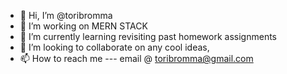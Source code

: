 - 👋 Hi, I’m @toribromma
- 👀 I’m working on MERN STACK
- 🌱 I’m currently learning revisiting past homework assignments 
- 💞️ I’m looking to collaborate on any cool ideas,
- 📫 How to reach me --- email @ toribromma@gmail.com

<!---
toribromma/toribromma is a ✨ special ✨ repository because its `README.md` (this file) appears on your GitHub profile.
You can click the Preview link to take a look at your changes.
--->
